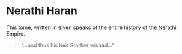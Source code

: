 # Nerathi Haran

This tome, written in elven speaks of the entire history of the Nerathi Empire.

>“…and thus his heir Starfire wished…”